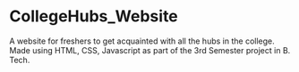 # CollegeHubs_Website
A website for freshers to get acquainted with all the hubs in the college. Made using HTML, CSS, Javascript as part of the 3rd Semester project in B. Tech. 

